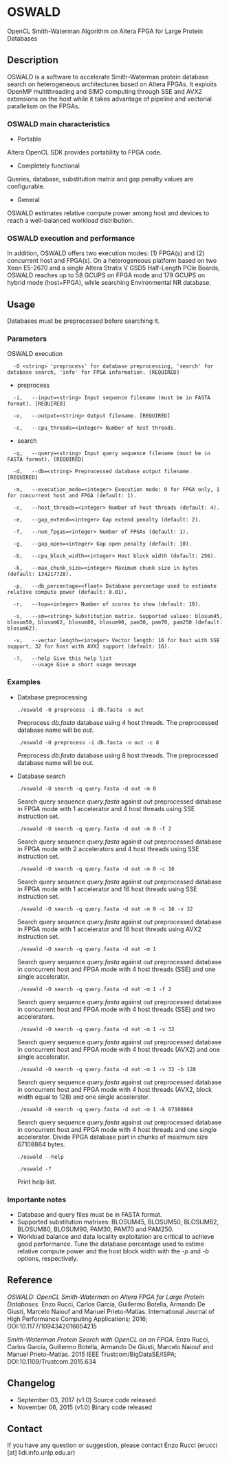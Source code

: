 # OSWALD
OpenCL Smith-Waterman Algorithm on Altera FPGA for Large Protein Databases

## Description
OSWALD is a software to accelerate Smith-Waterman protein database search on heterogeneous architectures based on Altera FPGAs. It exploits OpenMP multithreading and SIMD computing through SSE and AVX2 extensions on the host while it takes advantage of pipeline and vectorial parallelism on the FPGAs. 

### OSWALD main characteristics

* Portable

Altera OpenCL SDK provides portability to FPGA code.

* Completely functional

Queries, database, substitution matrix and gap penalty values are configurable.

* General

OSWALD estimates relative compute power among host and devices to reach a well-balanced workload distribution.

### OSWALD execution and performance

In addition, OSWALD offers two execution modes: (1) FPGA(s) and (2) concurrent host and FPGA(s). On a heterogeneous platform based on two Xeon E5-2670 and a single Altera Stratix V GSD5 Half-Length PCIe Boards, OSWALD reaches up to 58 GCUPS on FPGA mode and 179 GCUPS on hybrid mode (host+FPGA), while searching Environmental NR database.

## Usage
Databases must be preprocessed before searching it.

### Parameters
OSWALD execution

      -O <string> 'preprocess' for database preprocessing, 'search' for database search, 'info' for FPGA information. [REQUIRED]

* preprocess
```
  -i,   --input=<string> Input sequence filename (must be in FASTA format). [REQUIRED]
  
  -o,   --output=<string> Output filename. [REQUIRED]
  
  -c,   --cpu_threads=<integer> Number of host threads.
```

* search
```
  -q,   --query=<string> Input query sequence filename (must be in FASTA format). [REQUIRED]
  
  -d,   --db=<string> Preprocessed database output filename. [REQUIRED]
  
  -m,   --execution_mode=<integer> Execution mode: 0 for FPGA only, 1 for concurrent host and FPGA (default: 1).
  
  -c,   --host_threads=<integer> Number of host threads (default: 4).
  
  -e,   --gap_extend=<integer> Gap extend penalty (default: 2).

  -f,   --num_fpgas=<integer> Number of FPGAs (default: 1).

  -g,   --gap_open=<integer> Gap open penalty (default: 10).

  -b,   --cpu_block_width=<integer> Host block width (default: 256).

  -k,   --max_chunk_size=<integer> Maximum chunk size in bytes (default: 134217728).

  -p,   --db_percentage=<float> Database percentage used to estimate relative compute power (default: 0.01).
  
  -r,   --top=<integer> Number of scores to show (default: 10). 
  
  -s,   --sm=<string> Substitution matrix. Supported values: blosum45, blosum50, blosum62, blosum80, blosum90, pam30, pam70, pam250 (default: blosum62).
  
  -v,   --vector_length=<integer> Vector length: 16 for host with SSE support, 32 for host with AVX2 support (default: 16).
  
  -?,   --help Give this help list
        --usage Give a short usage message
```

### Examples

* Database preprocessing

  `./oswald -O preprocess -i db.fasta -o out `
  
  Preprocess *db.fasta* database using 4 host threads. The preprocessed database name will be *out*.
  
  `./oswald -O preprocess -i db.fasta -o out -c 8`
  
  Preprocess *db.fasta* database using 8 host threads. The preprocessed database name will be *out*.

* Database search


  `./oswald -O search -q query.fasta -d out -m 0 `
  
  Search query sequence *query.fasta* against *out* preprocessed database in FPGA mode with 1 accelerator and 4 host threads using SSE instruction set.

    `./oswald -O search -q query.fasta -d out -m 0 -f 2`
  
  Search query sequence *query.fasta* against *out* preprocessed database in FPGA mode with 2 accelerators and 4 host threads using SSE instruction set.

  `./oswald -O search -q query.fasta -d out -m 0 -c 16`
  
  Search query sequence *query.fasta* against *out* preprocessed database in FPGA mode with 1 accelerator and 16 host threads using SSE instruction set.
  
  `./oswald -O search -q query.fasta -d out -m 0 -c 16 -v 32`
  
  Search query sequence *query.fasta* against *out* preprocessed database in FPGA mode with 1 accelerator and 16 host threads using AVX2 instruction set.
  
  `./oswald -O search -q query.fasta -d out -m 1 `
  
  Search query sequence *query.fasta* against *out* preprocessed database in concurrent host and FPGA mode with 4 host threads (SSE) and one single accelerator.
  
  `./oswald -O search -q query.fasta -d out -m 1 -f 2`
  
  Search query sequence *query.fasta* against *out* preprocessed database in concurrent host and FPGA mode with 4 host threads (SSE) and two accelerators.

  `./oswald -O search -q query.fasta -d out -m 1 -v 32`
  
  Search query sequence *query.fasta* against *out* preprocessed database in concurrent host and FPGA mode with 4 host threads (AVX2) and one single accelerator.  

  `./oswald -O search -q query.fasta -d out -m 1 -v 32 -b 128`
  
  Search query sequence *query.fasta* against *out* preprocessed database in concurrent host and FPGA mode with 4 host threads (AVX2, block width equal to 128) and one single accelerator.  
  
  `./oswald -O search -q query.fasta -d out -m 1 -k 67108864`
  
  Search query sequence *query.fasta* against *out* preprocessed database in concurrent host and FPGA mode with 4 host threads and one single accelerator. Divide FPGA database part in chunks of maximum size 67108864 bytes.
  
  `./oswald --help`
  
  `./oswald -?`
  
  Print help list.

### Importante notes
* Database and query files must be in FASTA format.
* Supported substitution matrixes: BLOSUM45, BLOSUM50, BLOSUM62, BLOSUM80, BLOSUM90, PAM30, PAM70 and PAM250.
* Workload balance and data locality exploitation are critical to achieve good performance. Tune the database percentage used to estime relative compute power and the host block width with the *-p* and *-b* options, respectively.

## Reference
*OSWALD: OpenCL Smith-Waterman on Altera FPGA for Large Protein Databases.*
Enzo Rucci, Carlos García, Guillermo Botella, Armando De Giusti, Marcelo Naiouf and Manuel Prieto-Matías.
International Journal of High Performance Computing Applications; 2016; DOI:10.1177/1094342016654215

*Smith-Waterman Protein Search with OpenCL on an FPGA.*
Enzo Rucci, Carlos García, Guillermo Botella, Armando De Giusti, Marcelo Naiouf and Manuel Prieto-Matías.
2015 IEEE Trustcom/BigDataSE/ISPA; DOI:10.1109/Trustcom.2015.634

## Changelog
* September 03, 2017 (v1.0)
Source code released
* November 06, 2015 (v1.0)
Binary code released
## Contact
If you have any question or suggestion, please contact Enzo Rucci (erucci [at] lidi.info.unlp.edu.ar)
